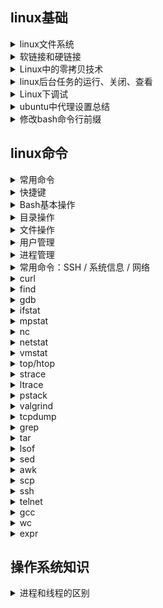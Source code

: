 ## linux基础

<details>
<summary>linux文件系统</summary>

# Linux文件系统详解

Linux的文件系统要从Ext2讲起

操作系统管理文件除了要管理文件内容外，还需要管理文件的属性，如文件的rwx权限和文件属性(拥有者、群组、时间等)。文件系统通常会将这两部分内容保存到不同的区块，权限与属性放到inode中，实际文件内容则放到data block区块中。另外，还有一个超级区块(superblock)会记录整个文件系统的整体信息，包括inode和block的总量、使用量、剩余量等

每个inode与block都有编号，这三者的意义简略说明如下：

- superblock：记录此filesystem的整体信息，包括inode/block的总量、使用量、剩余量，以及文件系统的格式与相关信息
- inode：记录文件的属性，一个文件占用一个inode，同时记录此文件的数据所在的block号码
- block：实际记录文件的内容，若文件太大时，会占用多个block

superblock


[linux文件系统详解](https://blog.csdn.net/yuexiaxiaoxi27172319/article/details/45241923)

[鸟哥linux私房菜-认识Linux文件系统](https://wizardforcel.gitbooks.io/vbird-linux-basic-4e/content/59.html)

</details>

<details>
<summary>软链接和硬链接</summary>

</details>

<details>
<summary>Linux中的零拷贝技术</summary>

</details>

<details>
<summary>linux后台任务的运行、关闭、查看</summary>

# linux的后台任务运行、关闭、查看

## 1. &

  加在命令后，使该命令后台执行，如：
  ```
  # 在后台每10s执行一次test.sh脚本
  watch -n 10 sh test.sh &  
  ```

## 2. nohup

  配合`&`达到后台运行的任务脱离终端的目的
  ```
  nohup watch -n 10 sh test.sh &  
  ```

## 3. ctrl+z

  将一个正在前台运行的命令放到后台，并且处于暂停状态

## 4. jobs

  查看在当前后台运行的任务
  `-l`选项可显示所有任务的PID

## 5. fg

  将后台运行的任务调到前台继续运行，通过`fg %jobnumber`可以将制定任务调出

## 6. bg

  将一个在后台暂停的任务，变成在后台继续运行，如果后台有多个任务暂停，可以使用`bg %jobnumber`将指定任务继续

## 7. kill

  杀死后台任务，有两种方式：
  - 通过`jobs -l`查看后台任务的PID，然后执行`kill pid`
  - 通过`jobs`查看后台任务job号，然后执行`kill %jobnumber`

</details>

<details>
<summary>Linux下调试</summary>

# Linux调试工具

[参考教程](https://blog.csdn.net/paladinzh/article/details/91354900)https://www.jianshu.com/p/55cf1fa7a467

## 输出log

最简单快捷的调试方式，可以快速定位bug，可以利用文本分析工具awk/sed/grep快速在大量日志中找到错误信息

## GDB

GDB调试查看[这篇文章](command/gdb.md)

## strace

strace是用来跟踪系统调用的工具。

它最简单的用途是跟踪一个程序整个生命周期里所有的系统调用，并把调用参数和返回值以文本的方式输出。

strace还可以跟踪发给进程的信号。支持attach正在运行的进程strace -p <pid>，当多线程环境下，需要跟踪某个线程的系统调用，可以先ps -efL | grep <process name>查找出该进程，然后调用starace -p <pid>进行分析

strace用法请看[这篇文章](command/strace.md)

## pstack
用来跟踪进程栈，比如我们发现一个服务一直处于work状态（如假死状态，好似死循环），使用这个命令就能轻松定位问题所在；可以在一段时间内，多执行几次pstack，若发现代码栈总是停在同一个位置，那个位置就需要重点关注，很可能就是出问题的地方

pstack用法请看[这篇文章](command/pstack.md)

## core dump文件
在进程收到某些信号而终止运行时，将此时进程地址空间的内容以及有关进程状态的其他信息写到core文件中，例如我们平时的非法访问内存产生segment fault错误，利用gdb可以查看到到底是哪里发生了异常。有时候可以人为的向进程发送信号kill -11 <pid>，查看此时系统运行的状态，例如多线程下程序突然停住了，此时就可能发生了死锁，可以人为的产生信号，再来分析core dump。

## valgrind
包含很多工具：

Memcheck。这是valgrind应用最广泛的工具，一个重量级的内存检查器，能够发现开发中绝大多数内存错误使用情况，比如：使用未初始化的内存，使用已经释放了的内存，内存访问越界等。这也是本文将重点介绍的部分。

Callgrind。它主要用来检查程序中函数调用过程中出现的问题。

Cachegrind。它主要用来检查程序中缓存使用出现的问题。

Helgrind。它主要用来检查多线程程序中出现的竞争问题。

Massif。它主要用来检查程序中堆栈使用中出现的问题。

Extension。可以利用core提供的功能，自己编写特定的内存调试工具。

默认使用的就是memcheck工具，在c++中指针的使用，一不留神就会产生异常，就可以利用memcheck进行检查。个人一般用--track-origins=yes来定位未初始化变量的位置。

valgrind用法请看[这篇文章](command/valgrind.md)

## tcpdump

抓包用的，在开发网络应用的时候很给力,结合awk/sed/grep可以快速查找网络数据包

tcpdump用法请看[这篇文章](command/tcpdump.md)

</details>

<details>
<summary>ubuntu中代理设置总结</summary>

# ubuntu中代理设置总结

## 1. 全局环境变量

```
$ sudo vi /etc/environment
```

加入：

```
http_proxy=http://myproxy.server.com:8080/
https_proxy=http://myproxy.server.com:8080/
ftp_proxy=http://myproxy.server.com:8080/
no_proxy="localhost,127.0.0.1,localaddress,.localdomain.com"
HTTP_PROXY=http://myproxy.server.com:8080/
HTTPS_PROXY=http://myproxy.server.com:8080/
FTP_PROXY=http://myproxy.server.com:8080/
NO_PROXY="localhost,127.0.0.1,localaddress,.localdomain.com"
```

## 2. gtk3 应用代理

```
gsettings set org.gnome.system.proxy mode 'manual'
gsettings set org.gnome.system.proxy.http host 'myproxy.server.com'
gsettings set org.gnome.system.proxy.http port 8080
```

## 3. apt-get 代理

```
$ sudo vi /etc/apt/apt.conf.d/95proxies
```

新增文件内容：
```
Acquire::http::proxy "http://myproxy.server.com:8080/";
Acquire::ftp::proxy "ftp://myproxy.server.com:8080/";
Acquire::https::proxy "https://myproxy.server.com:8080/";
```

## 4. git 代理

4.1 http 及 https
```
git config --global http.proxy http://myproxy.server.com:8080
git config --global https.proxy https://myproxy.server.com:8080
```

4.2 git://协议代理
```
$ sudo apt-get install socat
$ sudo vi /usr/bin/gitproxy
```

```
--------------------------
#!/bin/bash

PROXY=myproxy.server.com
PROXYPORT=8080
PROXYAUTH=username:password
exec socat STDIO PROXY:$PROXY:$1:$2,proxyport=$PROXYPORT,proxyauth=$PROXYAUTH
--------------------------
```
```
$ sudo chmod +x /usr/bin/gitproxy
$ git config --global core.gitproxy gitproxy
```

</details>

<details>
<summary>修改bash命令行前缀</summary>

# 修改bash命令行前缀

## 强制开始bash颜色

ubuntu 中 `~/.bashrc` 中一般都有 `force_color_prompt=yes` 选项，把注释去掉即可

## PS1中的关键字

| 关键字 | 说明 |
| --- | --- |
| `\H` | 完整的主机名称 |
| `\h` | 仅取主机的第一个名字,到“.”结束 |
| `\u` | 当前用户的用户名 |
| `\w` | 完整的工作目录名称。宿主目录(如/hom/peter)会以~代替   |
| `\W` | 利用basename取得工作目录名称，所以只会列出最后一个目录 |
| `\$` | 提示字符，如果是root时，提示符为:#,普通用户则为:$|
| `\#` | 显示命令的编号(如30,31...) |
| `\t` | 显示时间为24小时格式，如：HH:MM:SS |
| `\T` | 显示时间为12小时格式 |
| `\A` | 显示时间为24小时格式:  HH:MM |
| `\d` | 代表日期,格式为weekday month date, 例如："Tue May 26" |
| `\v` | bash的版本信息 |

## 自定义前缀

在`~/.bashrc`末尾添加如下内容：

```
export PS1='[\u@\h \W]\$'
```

或者修改预设PS1值

</details>

## linux命令

<details>
<summary>常用命令</summary>

| 命令 | 效果 |
| --- | --- |
| `ssh -D 7001 -fTNnC root@129.226.69.149` | sock5代理：本地端口7001的数据转发到远程服务器129.226.69.149转发出去 |
| `ssh -CqTnN -L 0.0.0.0:8443:192.168.1.2:443  user@192.168.1.3` | 正向代理：将本地主机的8443端口，通过192.168.1.3转发到192.168.1.2:443 |
| `ssh -CqTnN -R 0.0.0.0:8443:192.168.1.2:443  user@202.115.8.1` | 反向代理：将外网主机（202.115.8.1）端口（8443）转发到内网主机 192.168.1.2:443 |
| `python -m SimpleHTTPServer 8000` | 利用python启动一个简单的本地服务器,root为命令启动目录 |
| <code>history \| awk '{a[$2]++}END{for(i in a){print a[i] " " i}}' \| sort -rn \| head</code> | 列出最常使用的十个命令 |
| <code>netstat -n \| awk '/^tcp/ {++tt[$NF]} END {for (a in tt) print a, tt[a]}'</code> | 列出所有网络状态：ESTABLISHED/TIME_WAIT/FIN_WAIT1/FIN_WAIT2 |
| `sshfs name@server:/path/to/folder /path/to/mount/point` | 使用ssh挂载远程文件目录到本地 |
| <code>ps aux \| sort -nk +4 \| tail</code> | 显示前十个运行的进程并按内存使用量排序 |
| `while sleep 1;do tput sc;tput cup 0 $(($(tput cols)-29));date;tput rc;done&` | 终端右上角显示时钟 |
| <code>wget -qO - "http://www.tarball.com/tarball.gz" \| tar zxvf -</code> | 从网络上的压缩文件中解出一个文件夹，并避免保存中间文件 |
| `python -c "import test.pystone;print(test.pystone.pystones())"` | 性能测试：测量处理器性能 |
| `dd if=/dev/zero of=/dev/null bs=1M count=32768` | 性能测试：测试内存带宽 |
| `mount /path/to/file.iso /mnt/cdrom -oloop` | Linux下挂载一个iso文件 |
| `ssh -t hostA ssh hostB` | 通过主机A直接ssh到主机B |
| `wget -r -l1 --no-parent -nH -nd -P/tmp -A".gif,.jpg" http://example.com/images` | 下载一个网站的所有图片 |
| <code>lsof -P -i -n \| cut -f 1 -d " " \| uniq \| tail -n +2</code> | 显示当前正在使用网络的进程 |
| `:w !sudo tee > /dev/null %` | vim中保存一个没有权限的文件 |
| **grep** |  |
| `grep -i "the" demo_file` | 文件中查找字符串 |
| `grep -r "ramesh" *` | 在一个文件夹下递归查找包含字符串"ramesh"的文件 |
| `grep -A 3 -i "the" demo_file` | 输出成功匹配的行以及之后的三行 |
| **文件查找** |  |
| `find . -iname *.c` | 查找当前目录下以.c结尾的文件，忽略大小写 |
| `find . -type f -newermt "2010-01-01" ! -newermt "2010-06-01"` | 按照日期范围查找文件 |
| <code>find / -size +500M -print0 \| xargs -0 du -m \| sort -nr</code> | 查找500M以上的大文件，按文件大小排序输出 |
| `find -iname "MyProgram.c" -exec md5sum {} \` | 对找到的文件执行某个命令 |
| `find ~ -empty` | 查找家目录下的空文件 |
| **软件管理** |  |
| `apt install xxx` | 安装软件 |
| `apt update && apt upgrade` | 更新系统 |
| `apt remove xxx` | 卸载软件 |
| `dpkg -i xxx.deb` | 安装本地软件 |
| `dpkg --list` | 列出所安装的软件包 |
| `dpkg --status package_name` | 确定是否安装了一个软件包 |
| `apt-cache show package_name` | 显示所安装软件包的信息 |
| `dpkg --search file_name` | 查找安装了某个文件的软件包 |
| **解压缩打包** |  |
| `tar cvf archive_name.tar dirname/` | 创建一个新的tar文件 |
| `tar xvf archive_name.tar` | 解压tar文件 |
| `tar tvf archive_name.tar` | 查看tar文件 |
| `gzip test.txt` | 创建一个*.gz的压缩文件 |
| `gzip -d test.txt.gz` | 解压*.gz文件 |
| `gzip -l test.txt.gz` | 显示压缩比率 |
| `tar zxvf test.tar.gz -C dir/` | 解压*.tar.gz文件到指定文件夹 |
| `bzip2 test.txt` | 创建*.bz2压缩文件 |
| `bzip2 -d test.txt.gz` | 解压*.bz2文件 |
| <code>objdump -x xxx.so \| grep NEEDED</code> | linux查看依赖的库 |
| <code>objdump -x 可执行程序名 \| grep NEEDED</code> | 查看可执行程序依赖的库 |
| `ldd xxx.so` | 查看缺少的库 |

</details>

<details>
<summary>快捷键</summary>

| 快捷键 | 说明 |
| --- | --- |
| `CTRL+A` | 移动到行首，同 `<Home>` |
| `CTRL+B` | 向后移动，同 `<Left>` |
| `CTRL+C` | 结束当前命令 |
| `CTRL+D` | 删除光标前的字符，同 `<Delete>` ，或者没有内容时，退出会话 |
| `CTRL+E` | 移动到行末，同 `<End>` |
| `CTRL+F` | 向前移动，同 `<Right>` |
| `CTRL+G` | 退出当前编辑（比如正在 `CTRL+R` 搜索历史时） |
| `CTRL+H` | 删除光标左边的字符，同 `<Backspace>` |
| `CTRL+K` | 删除光标位置到行末的内容 |
| `CTRL+L` | 清屏并重新显示 |
| `CTRL+N` | 移动到命令历史的下一行，同 `<Down>` |
| `CTRL+O` | 类似回车，但是会显示下一行历史 |
| `CTRL+P` | 移动到命令历史的上一行，同 `<Up>` |
| `CTRL+R` | 历史命令反向搜索，使用 `CTRL+G` 退出搜索 |
| `CTRL+S` | 历史命令正向搜索，使用 `CTRL+G` 退出搜索 |
| `CTRL+T` | 交换前后两个字符 |
| `CTRL+U` | 删除字符到行首 |
| `CTRL+V` | 输入字符字面量，先按 `CTRL+V` 再按任意键 |
| `CTRL+W` | 删除光标左边的一个单词 |
| `CTRL+X` | 列出可能的补全 |
| `CTRL+Y` | 粘贴前面 `CTRL+u/k/w` 删除过的内容 |
| `CTRL+Z` | 暂停前台进程返回 bash，需要时可用 `fg` 将其切换回前台 |
| `CTRL+_` | 撤销（undo），有的终端将 `CTRL+_` 映射为 `CTRL+/` 或 `CTRL+7` |
| `ALT+b ` | 向后（左边）移动一个单词 |
| `ALT+d ` | 删除光标后（右边）一个单词 |
| `ALT+f ` | 向前（右边）移动一个单词 |
| `ALT+t ` | 交换字符 |
| `ALT+BACKSPACE` | 删除光标前面一个单词，类似 `CTRL+W`，但不影响剪贴板 |
| `CTRL+X CTRL+X` | 连续按两次 `CTRL+X`，光标在当前位置和行首来回跳转 |
| `CTRL+X CTRL+E` | 用你指定的编辑器，编辑当前命令 |

</details>

<details>
<summary>Bash基本操作</summary>

| 命令 | 说明 |
| --- | --- |
| exit                | 退出当前登陆 |
| env                 | 显示环境变量 |
| echo $SHELL         | 显示你在使用什么 SHELL |
| bash                | 使用 bash，用 exit 返回 |
| which bash          | 搜索 $PATH，查找哪个程序对应命令 bash |
| whereis bash        | 搜索可执行，头文件和帮助信息的位置，使用系统内建数据库 |
| whatis bash         | 查看某个命令的解释，一句话告诉你这是干什么的 |
| clear               | 清初屏幕内容 |
| reset               | 重置终端（当你不小心 cat 了一个二进制，终端状态乱掉时使用） |

</details>


<details>
<summary>目录操作</summary>

| 命令 | 说明 |
| --- | --- |
| cd                  | 返回自己 $HOME 目录 |
| cd {dirname}        | 进入目录 |
| pwd                 | 显示当前所在目录 |
| mkdir {dirname}     | 创建目录 |
| mkdir -p {dirname}  | 递归创建目录 |
| pushd {dirname}     | 目录压栈并进入新目录 |
| popd                | 弹出并进入栈顶的目录 |
| dirs -v             | 列出当前目录栈 |
| cd -                | 回到之前的目录 |
| cd -{N}             | 切换到目录栈中的第 N个目录，比如 cd -2 将切换到第二个 |

</details>

<details>
<summary>文件操作</summary>

| 命令 | 说明 |
| --- | --- |
| ls                  | 显示当前目录内容，后面可接目录名：ls {dir} 显示指定目录 |
| ls -l               | 列表方式显示目录内容，包括文件日期，大小，权限等信息 |
| ls -1               | 列表方式显示目录内容，只显示文件名称，减号后面是数字 1 |
| ls -a               | 显示所有文件和目录，包括隐藏文件（.开头的文件/目录名） |
| ln -s {fn} {link}   | 给指定文件创建一个软链接 |
| cp {src} {dest}     | 拷贝文件，cp -r dir1 dir2 可以递归拷贝（目录） |
| rm {fn}             | 删除文件，rm -r 递归删除目录，rm -f 强制删除 |
| mv {src} {dest}     | 移动文件，如果 dest 是目录，则移动，是文件名则覆盖 |
| touch {fn}          | 创建或者更新一下制定文件 |
| cat {fn}            | 输出文件原始内容 |
| any_cmd > {fn}      | 执行任意命令并将标准输出重定向到指定文件 |
| more {fn}           | 逐屏显示某文件内容，空格翻页，q 退出 |
| less {fn}           | 更高级点的 more，更多操作，q 退出 |
| head {fn}           | 显示文件头部数行，可用 head -3 abc.txt 显示头三行 |
| tail {fn}           | 显示文件尾部数行，可用 tail -3 abc.txt 显示尾部三行 |
| tail -f {fn}        | 持续显示文件尾部数据，可用于监控日志 |
| nano {fn}           | 使用 nano 编辑器编辑文件 |
| vim {fn}            | 使用 vim 编辑文件 |
| diff {f1} {f2}      | 比较两个文件的内容 |
| wc {fn}             | 统计文件有多少行，多少个单词 |
| chmod 644 {fn}      | 修改文件权限为 644，可以接 -R 对目录循环改权限 |
| chgrp group {fn}    | 修改文件所属的用户组 |
| chown user1 {fn}    | 修改文件所有人为 user1, chown user1:group1 fn 可以修改组 |
| file {fn}           | 检测文件的类型和编码 |
| basename {fn}       | 查看文件的名字（不包括路径） |
| dirname {fn}        | 查看文件的路径（不包括名字） |
| grep {pat} {fn}     | 在文件中查找出现过 pat 的内容 |
| grep -r {pat} .     | 在当前目录下递归查找所有出现过 pat 的文件内容 |
| stat {fn}           | 显示文件的详细信息 |

</details>


<details>
<summary>用户管理</summary>

| 命令 | 说明 |
| --- | --- |
| whoami              | 显示我的用户名 |
| who                 | 显示已登陆用户信息，w / who / users 内容略有不同 |
| w                   | 显示已登陆用户信息，w / who / users 内容略有不同 |
| users               | 显示已登陆用户信息，w / who / users 内容略有不同 |
| passwd              | 修改密码，passwd {user} 可以用于 root 修改别人密码 |
| finger {user}       | 显示某用户信息，包括 id, 名字, 登陆状态等 |
| adduser {user}      | 添加用户 |
| deluser {user}      | 删除用户 |
| w                   | 查看谁在线 |
| su                  | 切换到 root 用户 |
| su -                | 切换到 root 用户并登陆（执行登陆脚本） |
| su {user}           | 切换到某用户 |
| su -{user}          | 切换到某用户并登陆（执行登陆脚本） |
| id {user}           | 查看用户的 uid，gid 以及所属其他用户组 |
| id -u {user}        | 打印用户 uid |
| id -g {user}        | 打印用户 gid |
| write {user}        | 向某用户发送一句消息 |
| last                | 显示最近用户登陆列表 |
| last {user}         | 显示登陆记录 |
| lastb               | 显示失败登陆记录 |
| lastlog             | 显示所有用户的最近登陆记录 |
| sudo {command}      | 以 root 权限执行某命令 |

</details>

<details>
<summary>进程管理</summary>

| 命令 | 说明 |
| --- | --- |
| ps                        | 查看当前会话进程 |
| ps ax                     | 查看所有进程，类似 ps -e |
| ps aux                    | 查看所有进程详细信息，类似 ps -ef |
| ps auxww                  | 查看所有进程，并且显示进程的完整启动命令 |
| ps -u {user}              | 查看某用户进程 |
| ps axjf                   | 列出进程树 |
| ps xjf -u {user}          | 列出某用户的进程树 |
| ps -eo pid,user,command   | 按用户指定的格式查看进程 |
| ps aux | grep httpd       | 查看名为 httpd 的所有进程 |
| ps --ppid {pid}           | 查看父进程为 pid 的所有进程 |
| pstree                    | 树形列出所有进程，pstree 默认一般不带，需安装 |
| pstree {user}             | 进程树列出某用户的进程 |
| pstree -u                 | 树形列出所有进程以及所属用户 |
| pgrep {procname}          | 搜索名字匹配的进程的 pid，比如 pgrep apache2 |
| kill {pid}                | 结束进程 |
| kill -9 {pid}             | 强制结束进程，9/SIGKILL 是强制不可捕获结束信号 |
| kill -KILL {pid}          | 强制执行进程，kill -9 的另外一种写法 |
| kill -l                   | 查看所有信号 |
| kill -l TERM              | 查看 TERM 信号的编号 |
| killall {procname}        | 按名称结束所有进程 |
| pkill {procname}          | 按名称结束进程，除名称外还可以有其他参数 |
| top                       | 查看最活跃的进程 |
| top -u {user}             | 查看某用户最活跃的进程 |
| any_command &             | 在后台运行某命令，也可用 CTRL+Z 将当前进程挂到后台 |
| jobs                      | 查看所有后台进程（jobs） |
| bg                        | 查看后台进程，并切换过去 |
| fg                        | 切换后台进程到前台 |
| fg {job}                  | 切换特定后台进程到前台 |
| trap cmd sig1 sig2        | 在脚本中设置信号处理命令 |
| trap "" sig1 sig2         | 在脚本中屏蔽某信号 |
| trap - sig1 sig2          | 恢复默认信号处理行为 |
| nohup {command}           | 长期运行某程序，在你退出登陆都保持它运行 |
| nohup {command} &         | 在后台长期运行某程序 |
| disown {PID|JID}          | 将进程从后台任务列表（jobs）移除 |
| wait                      | 等待所有后台进程任务结束 |

</details>

<details>
<summary>常用命令：SSH / 系统信息 / 网络</summary>

| 命令 | 说明 |
| --- | --- |
| ssh user@host             | 以用户 user 登陆到远程主机 host |
| ssh -p {port} user@host   | 指定端口登陆主机 |
| ssh-copy-id user@host     | 拷贝你的 ssh key 到远程主机，避免重复输入密码 |
| scp {fn} user@host:path   | 拷贝文件到远程主机 |
| scp user@host:path dest   | 从远程主机拷贝文件回来 |
| scp -P {port} ...         | 指定端口远程拷贝文件 |
| uname -a                  | 查看内核版本等信息 |
| man {help}                | 查看帮助 |
| man -k {keyword}          | 查看哪些帮助文档里包含了该关键字 |
| info {help}               | 查看 info pages，比 man 更强的帮助系统 |
| uptime                    | 查看系统启动时间 |
| date                      | 显示日期 |
| cal                       | 显示日历 |
| vmstat                    | 显示内存和 CPU 使用情况 |
| vmstat 10                 | 每 10 秒打印一行内存和 CPU情况，CTRL+C 退出 |
| free                      | 显示内存和交换区使用情况 |
| df                        | 显示磁盘使用情况 |
| du                        | 显示当前目录占用，du . --max-depth=2 可以指定深度 |
| uname                     | 显示系统版本号 |
| hostname                  | 显示主机名称 |
| showkey -a                | 查看终端发送的按键编码 |
| ping {host}               | ping 远程主机并显示结果，CTRL+C 退出 |
| ping -c N {host}          | ping 远程主机 N 次 |
| traceroute {host}         | 侦测路由连通情况 |
| mtr {host}                | 高级版本 traceroute |
| host {domain}             | DNS 查询，{domain} 前面可加 -a 查看详细信息 |
| whois {domain}            | 取得域名 whois 信息 |
| dig {domain}              | 取得域名 dns 信息 |
| route -n                  | 查看路由表 |
| netstat -a                | 列出所有端口 |
| netstat -an               | 查看所有连接信息，不解析域名 |
| netstat -anp              | 查看所有连接信息，包含进程信息（需要 sudo） |
| netstat -l                | 查看所有监听的端口 |
| netstat -t                | 查看所有 TCP 链接 |
| netstat -lntu             | 显示所有正在监听的 TCP 和 UDP 信息 |
| netstat -lntup            | 显示所有正在监听的 socket 及进程信息 |
| netstat -i                | 显示网卡信息 |
| netstat -rn               | 显示当前系统路由表，同 route -n |
| ss -an                    | 比 netstat -an 更快速更详细 |
| ss -s                     | 统计 TCP 的 established, wait 等 |
| wget {url}                | 下载文件，可加 --no-check-certificate 忽略 ssl 验证 |
| wget -qO- {url}           | 下载文件并输出到标准输出（不保存） |
| curl -sL {url}            | 同 wget -qO- {url} 没有 wget 的时候使用 |
| sz {file}                 | 发送文件到终端，zmodem 协议 |
| rz                        | 接收终端发送过来的文件 |

</details>

<details>
<summary>curl</summary>

# curl

## 设置代理

`curl -v`可以确定代理是否设置成功

- 1. 传参代理

每次访问都需要写代理参数：

```
curl -x socks5://127.0.0.1:7001 http://www.google.com
```

- 2. 设置配置文件

每次下载都会自动使用代理：

```
vim ~/.curlrc

socks5 = "127.0.0.1:7001"
```

如果临时不需要代理使用以下参数：

```
curl --noproxy "*" http://www.google.com
```

</details>

<details>
<summary>find</summary>

# find、locate、whereis、which、grep等查找命令

## find

find命令用来在指定目录下查找文件。任何位于参数之前的字符串都将被视为欲查找的目录名。
如果使用该命令时，不设置任何参数，则find命令将在当前目录下查找子目录与文件。并且将查找到的子目录和文件全部进行显示。

https://blog.csdn.net/wzzfeitian/article/details/40985549
https://www.runoob.com/linux/linux-comm-find.html
https://man.linuxde.net/find

## locate

## whereis

## which

## grep

https://www.runoob.com/linux/linux-comm-grep.html
https://man.linuxde.net/grep

</details>

<details>
<summary>gdb</summary>

# GDB调试工具

## 1. 命令行GDB调试

使用gdb调试，编译时要用-g选项，并使用-O级优化

### 1.1 常用命令

| 命令 | 简写 | 命令说明 |
| :--- | :--- | :------- |
| list | l | 显示多行源代码 |
| break n | b n | 在第n行设置断点 |
| break if | b if | 当满足某个条件时停止 |
| delete n | d n | 删除断点 |
| disable |  | 禁用断点 |
| enable |  | 启用断点 |
| info | i | 描述程序状态，比如：i break显示有哪些断点 |
| run | r | 开始运行程序 |
| display | disp | 跟踪查看某个变量，每次停下来都显示其值 |
| print | p | 打印内部变量值 |
| watch |  | 监视变量新旧值变化 |
| step | s | 下一步 |
| next | n | 下一条语句 |
| continue | c | 继续运行程序，直到遇到下一个断点 |
| finish |  | 跳出当前函数 |
| set var name = v |  | 设置变量的值 |
| backtrace | bt | 查看堆栈 |
| start |  | 开始执行程序，在main函数的第一条语句前停下 |
| frame | f | 查看栈帧 |
| quit | q | 离开gdb |
| edit |  | 在gdb中进行编辑 |
| whatis |  | 查看变量的类型 |
| search |  | 搜索源文件中的文本 |
| file |  | 装入需要调试的程序 |
| kill |  | 终止正在调试的程序 |


### 1.2 gdb调试多进程

1. 先运行服务器，然后找到目标子进程的PID，再将其附加(attach)到gdb调试器
  ```
  attach <pid>
  ```

2. 调试器选项`follow-work-mode`
  `follow-fork-mode`选项允许我们选择程序在执行fork系统调用之后是继续调试父进程还是调试子进程，在启动gdb之后通过下面的命令设置：
  ```
  set follow-fork-mode child  //调试子进程
  set follow-fork-mode parent //调试父进程
  ```
3. 调试器选项`detach-on-fork`
  `detach-on-fork`选项指示gdb在fork后调试某个进程时，是断开(detach)另一个进程的调试还是交给gdb控制
  ```
  set detach-on-fork [on|off]
  ```
  - on：表示断开另一个进程
  - off：gdb将控制父进程和子进程。当follow-frok-mode指定的进程被调试时，另一个进程处于暂停(suspended)状态

### 1.3. gdb调试多线程

gdb有一组命令可辅助多线程程序的调试：

- info threads：显式当前可调试的所有线程。gdb会为每个线程分配一个ID，我们可以使用这个ID来操作对应的线程，ID前有*号的线程是当前被调试的线程

- thread ID：调试目标ID指定的线程

- set scheduler-locking [off|on|step]：调试多线程程序时，默认除了被调试的线程在执行外，其他线程也在继续执行。通过这个命令可以只让被调试的线程运行：

  该命令设置scheduler-locking的值：
  - off代表不锁定任何线程，即所有线程都可以继续执行
  - on表示只有当前调试线程会继续执行
  - step表示在单步执行时，除了next过一个函数的情况(这其实是一个设置断点然后continue的行为)以外，只有当前线程执行

调试进程池和线程池程序时：可以先将池中的进程个数或线程个数减少至1，以观察程序逻辑是否正确，然后逐步增加进程和线程的数量，以调试进程或线程的同步是否正确

### 1.4. 调试core dump

core dump又叫核心转储, 当程序运行过程中发生异常, 程序异常退出时, 由操作系统把程序当前的内存状况存储在一个core文件中, 叫core dump. (linux中如果内存越界会收到SIGSEGV信号，然后就会core dump)

#### 1.4.1 造成segment fault，产生core dump的可能原因

- 内存访问越界

  - 由于使用错误的下标，导致数组访问越界

  - 搜索字符串时，依靠字符串结束符来判断字符串是否结束，但是字符串没有正常的使用结束符

  - 使用strcpy, strcat, sprintf, strcmp, strcasecmp等字符串操作函数，将目标字符串读/写爆。应该使用strncpy, strlcpy, strncat, strlcat, snprintf, strncmp, strncasecmp等函数防止读写越界。

- 多线程程序使用了线程不安全的函数

- 多线程读写的数据未加锁保护。对于会被多个线程同时访问的全局数据，应该注意加锁保护，否则很容易造成core dump

- 非法指针

  - 使用空指针

  - 随意使用指针转换。一个指向一段内存的指针，除非确定这段内存原先就分配为某种结构或类型，或者这种结构或类型的数组，否则不要将它转换为这种结构或类型的指针，而应该将这段内存拷贝到一个这种结构或类型中，再访问这个结构或类型。这是因为如果这段内存的开始地址不是按照这种结构或类型对齐的，那么访问它时就很容易因为bus error而core dump.

- 堆栈溢出.不要使用大的局部变量（因为局部变量都分配在栈上），这样容易造成堆栈溢出，破坏系统的栈和堆结构，导致出现莫名其妙的错误。

#### 1.4.2 配置操作系统使其产生core文件

首先通过ulimit命令查看一下系统是否配置支持了dump core的功能。通过ulimit -c或ulimit -a，可以查看core file大小的配置情况，如果为0，则表示系统关闭了dump core。可以通过ulimit -c unlimited来打开。 **若发生了段错误，但没有core dump，可能是由于系统禁止core文件的生成。**

解决方法:
```
$ulimit -c unlimited　　（只对当前shell进程有效）
```
或在~/.bashr*　的最后加入： ulimit -c unlimited （一劳永逸）

查看系统是否禁止core文件生成：

```
\# ulimit -c

0

$ ulimit -a

core file size          (blocks, -c) 0

data seg size           (kbytes, -d) unlimited

file size               (blocks, -f) unlimited
```

#### 1.4.3 用gdb查看core文件

发生core dump之后, 用gdb进行查看core文件的内容, 以定位文件中引发core dump的行.

```
gdb [exec file]  \[ core file]
```

如: 

```
gdb ./test test.core
```

#### 1.4.4 使用core文件定位core dump位置

先使用命令 gdb [exec file]  \[ core file]查看core文件，然后输入where命令，gdb就会输出coredump的位置。


### 1.5. 调试宏

调试宏需要gcc在编译时加上`-ggdb3`参数，然后可以使用下面的gdb宏调试命令来查看宏：

- info macro：查看这个宏在哪些文件被引用，以及宏定义是什么样的
- macro：查看宏展开的样子

### 1.6. 源文件

有时候使用gdb调试提示找不到源文件，这时候需要注意两点：

- 编译时是否加-g参数以及保护debug信息
- 源码路径是否设置正确，可以使用gdb的`directory`命令来设置源文件的目录

### 1.7. 条件断点

```
break [where] if [condition]
```

### 1.8. 命令行参数

如果调试的程序运行时需要命令行参数，有两种方法设置：

- gdb命令行的`-args`参数
- gdb环境中`set args`命令

### 1.9. x命令

无需变量名查看内存

### 1.10. command命令

command命令可以将一组gdb命令打包，当断点到达时，自动执行command打包的gdb命令

### 1.11. 调试脚本

优点：

- 自己定义一些方便的命令，比如打印STL容器中的内容
- 不用每次打开gdb都要重新打一次断点

使用方法：

一般有三种方法：https://blog.csdn.net/cnsword/article/details/16337031

好用的调试脚本推荐：

- 查看STL容器：http://www.yolinux.com/TUTORIALS/src/dbinit_stl_views-1.03.txt
- gdb init：https://github.com/gdbinit/Gdbinit/blob/master/gdbinit

参考：

[gdb中应该知道的几个调试方法](https://coolshell.cn/articles/3643.html)

[使用gdb调试多进程程序](https://www.ibm.com/developerworks/cn/linux/l-cn-gdbmp/index.html)

## 2. 图像界面调试

### 2.1 gdb自带的tui

```
gdb --tui a.out
```

更具体的使用方法参考[该博客](https://blog.csdn.net/xu415/article/details/19021759)

### 2.2 在浏览器显示调试界面---gdbgui

[Github项目地址](https://github.com/cs01/gdbgui)

#### 2.2.1 安装：

```
curl https://raw.githubusercontent.com/cs01/pipx/master/get-pipx.py | python3

pipx install gdbgui
```

#### 2.2.2 使用：

```
gdbgui -p 10001 -r "a.out"
```
-p 制定端口号 -r 表示远程remote调试

运行之后就可以在本地浏览器调试服务器程序

[参考教程](https://blog.csdn.net/songchuwang1868/article/details/86132281)
</details>

<details>
<summary>ifstat</summary>

# ifstat

ifstat(interface statistics)：简单的网络流量监测工具
常用选项如下：
-a 监测系统上的所有网卡接口
-i 指定要监测的网卡接口
-t 在每行输出信息前加上时间戳
-b 以Kbit/s为单位显示数据，而不是默认的KB/s
delay 采样间隔(单位为s)，即每隔delay的时间输出一次统计信息
count 采样次数，即共输出count次统计信息

</details>

<details>
<summary>mpstat</summary>

# mpstat

mpstat(multi-processor statistics)：实时监测多个处理器系统上每个CPU的使用情况
mpstat的典型用法是：
mpstat [-P {|ALL}] [interval [count]]
P 指定要监控的CPU号(0~CPU个数-1)，ALL表示监听所有CPU
interval：采样间隔(单位是s)，即每隔interval的时间输出一次统计情况
count：采样次数，即共输出count次统计信息

</details>

<details>
<summary>nc</summary>

# nc

nc(netcat)用来快速构建网络连接：
* 可以让它以服务器方式运行，监听某个端口并接收客户连接，因此它可以用来调试客户端程序
* 也可以使之以客户端方式运行，向服务器发起连接并收发数据，因此它可以用来调试服务器程序，此时的行为类似于telnet

nc命令常用选项：
-i 设置数据包传送的时间间隔
-l 以服务器方式运行，监听指定端口 nc命令默认以客户端方式运行
-k 重复接受并处理某个端口上的所有连接，必须与-l选项一起使用
-n 使用IP地址表示主机，而不是主机名；使用数字表示端口号，而不是服务名称
-p 当nc命令以客户端方式运行时，强制其使用指定的端口号
-s 设置本地主机发送出的数据包的IP地址
-C 将CR和LF两个字符作为行结束符
-u 使用UDP协议，nc命令默认使用的传输层协议是TCP协议
-w 如果nc客户端在指定时间内没有检测到任何输入，则退出
-X 当nc客户端和代理服务器通信时，该选项指定它们之间使用的通信协议。目前nc支持的代理协议包括4:(socks4) 5:(socks5) connect(HTTPS proxy)，nc默认使用socks5
-x 指定目标代理服务器的IP地址和端口号
   例如：从Kongming20连接到ernest-laptop上的squid代理服务器，并通过它访问www.baidu.com的Web服务：
   $ nc -x ernest-laptop:1080 -X connect www.baidu.com 80
-z 扫描目标机器上的某个或某些服务是否开启(端口扫描)
   例如：扫描机器ernest-laptop上端口号20~50之间的服务：
   $ nc -z ernest-laptop 20-50

</details>

<details>
<summary>netstat</summary>

# netstat

netstat是一个功能很强大的网络信息统计工具，它可以打印本地网卡接口上的全部连接、路由表信息、网卡接口信息等。
netstat主要使用它来显示TCP连接及状态信息，要获得路由表信息和网卡接口信息，可以使用输出内容更丰富的route和ifconfig命令
netstat命令常用的选项：
-n 使用IP地址表示主机，而不是主机名；使用数字表示端口号，而不是服务名称
-a 显示结果中也包含监听socket
-t 仅显示TCP连接
-r 显示路由信息
-i 显示网卡接口的数据流量
-c 每隔1s输出一次
-o 显示socket定时器(比如保活定时器)的信息
-p 显示socket所属的进程的PID和名字

</details>

<details>
<summary>vmstat</summary>

# vmstat

vmstat(virtual memory statistics)：实时输出系统的各种资源的使用情况，比如进程信息、内存使用、CPU使用率以及IO使用情况
vmstat选项和参数：
-f 显示系统自启动以来执行的fork次数
-s 显示内存相关的统级信息以及多种系统活动的数量(CPU上下文切换次数)
-d 显示磁盘相关的统计信息
-p 显示指定磁盘分区的统计信息
-S 使用指定单位显示 参数k、K、m、M分别代表1000、1024、1000000和1048576字节
delay 采样间隔(单位为s)，即每隔delay的时间输出以此统计信息
count 采样次数，即共输出count统计信息

</details>

<details>
<summary>top/htop</summary>

</details>

<details>
<summary>strace</summary>

# strace

strace只能统计发生的内核态的程序异常，如果故障发生在用户态，则要使用[ltrace](command/ltrace.md)

## strace是什么？

strace是一个可用于诊断、调试的Linux用户空间跟踪器，可以用它来监控用户空间进程和内核的交互，比如系统调用、信号传递、进程状态变更等

> strace的底层使用内核的ptrace特性来实现其功能

我们都知道，在Linux中，进程并不能直接访问硬件设备，所以进程在读取磁盘文件、接收网络数据等操作时，需要将用户态模式切换到内核态，然后调用系统调用来进行这行操作。而strace则可以通过监控一个进程产生的系统调用，包括其参数，返回值，执行消耗的时间、调用次数、成功和失败的次数等来了解一个进程

**一个简单的例子来说明：**

假如有个叫some_serve的软件包，启动时报错，查看日志和输出时只能看出来似乎是初始化日志失败，但具体什么原因导致的呢？

启动命令：

```
./some_server ./conf/some_server.conf
```

输出：

```
FATAL: InitLogFile failed
```

这时候我们可以使用strace看看：
```
strace -tt -f ./some_server ./conf/some_server.conf
```
查看输出的时候，我们可以看到在输出错误前有个open系统调用调用失败:

```
open("/usr/local/apps/some_server/log//server_agent.log", O_RDWR|O_CREAT|O_APPEND|O_LARGEFILE, 0666) = -1 ENOENT (No such file or directory)
```
open返回错误码-1，系统错误号为ENOENT，我们通过查看open系统调用的man手册，找到ENOENT对应的错误发生原因即可解决该问题


## strace怎么用？

### strace两种运行模式

- 一种是通过它启动要跟踪的进程，这时在原本的命令前加上strace即可。比如我们要跟踪 "ls -lh /var/log/messages" 这个命令的执行，可以这样：

  ```
  strace ls -lh /var/log/messages
  ```

- 另外一种是跟踪已经在运行的进程，在不中断进程执行的情况下，理解它在干嘛。 这时给strace传递个-p pid 选项即可。

  ```
  //先得到程序的进程id
  pidof some_server
  //然后跟踪该进程
  strace -p <pid>
  ```
### strace常用选项

- -tt 每行输出前，显示毫秒级别的时间
- -T 显示每次系统调用花费的时间
- -v 对某些系统调用，打印完整的环境变量、文件stat结构
- -f 追踪目标进程及其所有子进程
- -e 控制要跟踪的事件和跟踪行为，比如指定要跟踪的系统调用名称
- -o 把strace的输出单独写到指定文件
- -s 当系统调用的某个参数是字符串时，最多输出指定长度的内容，默认32字节
- -p 指定要跟踪的进程pid，要跟踪多个pid，重复多次-p选项即可

例如：跟踪nginx，看启动时都访问了哪些文件：
```
strace -tt -T -f -e trace=file -o /data/log/strace.log -s 1024 ./nginx
```
其中`-e trace=file`指定只显示和文件访问相关的系统调用，像这样可用的选项都有：

- -e trace=file 跟踪和文件访问相关的调用(参数中有文件名)
- -e trace=process 和进程管理相关的调用，如fork/exec/exit_group
- -e trace=network 和网络通信相关的调用，如socket/sendto/connect
- -e trace=signal 信号发送和处理相关调用，如kill/sigaction
- -e trace=desc 和文件描述符相关调用，如write/read/select/epoll
- -e trace=ipc 和进程间通信相关调用，如shmget

绝大多数情况下，我们使用上面的组合名字就够了，如果实在需要跟踪具体的系统调用时，要注意c库和底层系统调用的区别：

> 比如，我们知道创建进程使用的fork函数，但在glibc中，fork调用实际上映射到了更底层的clone系统调用。所以使用strace时，得指定-e trace=clone，而不是-e trace=fork

## strace问题定位案例

### 定位进程异常退出

问题：

> 机器上有个叫做run.sh的常驻脚本，运行一分钟后会死掉，需要查出死因

定位：

进程还在运行时，通过ps命令获取其pid，假设得到其pid为24298
```
strace -o strace.log -tt -p 24298
```
查看strace.log，我们在最后2行看到如下内容：
```
22:47:42.803937 wait4(-1,  <unfinished ...>
22:47:43.228422 +++ killed by SIGKILL +++
```
可以看到，进程是被其他进程用KILL信号杀死的。通过分析发现，是机器上的一个监控脚本在监控一个叫做run.sh的进程，当发现run.sh的进程数大于2时，就会把它杀死重启，结果导致该run.sh脚本被误杀

进程被杀退出时，strace会输出kill by SIGX(SIGX表示发送给进程的信号)，那么，进程自己退出时会输出什么呢？

以下面的程序test_exit为例，使用strace分析其退出时的情况：
```
#include <stdio.h>
#include <stdlib.h>

int main(int argc, char **argv) {
       exit(1);
}
```

使用strace跟踪该程序：
```
strace -tt -e trace=process -f ./test_exit
```

输出：
```
23:07:24.672849 execve("./test_exit", ["./test_exit"], [/* 35 vars */]) = 0
23:07:24.674665 arch_prctl(ARCH_SET_FS, 0x7f1c0eca7740) = 0
23:07:24.675108 exit_group(1)           = ?
23:07:24.675259 +++ exited with 1 +++
```

可以看出，进程自己退出时(调用exit函数，或从main函数返回)，最终调用的exit_group系统调用，并且strace会输出exited with x(x为退出码)

> exit_group是exit函数底层真正调用的系统调用

### 定位共享内存异常

有个服务启动报错：
```
shmget 267264 30097568: Invalid argument
Can not get shm...exit!
```

错误日志大概告诉我们获取共享内存时出错，通过strace查看：
```
strace -tt -f -e trace=ipc ./a_mon_svr ../conf/a_mon_svr.conf
```

输出：
```
22:46:36.351798 shmget(0x5feb, 12000, 0666) = 0
22:46:36.351939 shmat(0, 0, 0)          = ?
Process 21406 attached
22:46:36.355439 shmget(0x41400, 30097568, 0666) = -1 EINVAL (Invalid argument)
shmget 267264 30097568: Invalid argument
Can not get shm...exit!
```

通过strace的输出，我们知道是shmget系统调用出错了，errno是EINVAL，然后我们就可以通过查看shmget的man手册去查询错误原因了

### 性能分析

加入有两个shell脚本完成同样的功能，我们需要对比两个脚本的系统调用情况和所花的时间情况

可以使用strace的`-c`和`-f`选项分别统计时间和同时统计每个进程的子进程情况

[参考文章](https://www.linuxidc.com/Linux/2018-01/150654.htm)

</details>

<details>
<summary>ltrace</summary>

</details>

<details>
<summary>pstack</summary>

# pstack

pstack是一个shell脚本，用于打印正在运行的进程的栈跟踪信息，pstack命令必须由相应进程的属主或root进行，可以使用pstack来确定进程挂起的位置。此命令允许使用的唯一选项是要检查的进程的PID

如果我们发现一个服务一直处于work状态(如假死状态，就像死循环)，使用这个命令就能轻松定位问题所在。可以在一段时间内，多执行几次pstack，若发现代码栈总是停在同一个位置，那个位置就需要重点关注，很可能就是出问题的地方

## 示例：查看bash程序进程栈

```
# 查看bash进程的pid
ps -fe | grep bash

# 假设pid为7013
pstack 7013
```

</details>

<details>
<summary>valgrind</summary>

</details>

<details>
<summary>tcpdump</summary>

# tcpdump

tcpdump是一款经典的网络抓包工具，它的常见选项如下：
-n 使用IP地址表示主机，而不是主机名；使用数字表示端口号，而不是服务名称
-i 指定要监听的网卡接口。"-i any"表示抓取所有网卡接口上的数据包
-v 输出比较详细的信息，比如，显示IP数据包中的TTL和TOS信息
-t 不打印时间戳
-e 显示以太网帧头部信息
-c 仅抓取指定数量的数据包
-x 以十六进制数显示数据包的内容，但不显示包中以太网帧的头部信息
-X 与-x选项类似，不过还打印每个十六进制字节对应的ASCII字符
-XX 与-X相同，不过还打印以太网帧的头部信息
-s 设置抓包时的抓取长度。当数据包的长度超过抓取长度时，tcpdump抓取到的将是被截断的数据包。在4.0以及以前的版本中，默认的抓包长度是68字节。这对于IP、TCP和UDP等协议已经足够了，但对于像DNS、NFS这样的协议，68字节通常不能通纳一个完整的数据包。不过4.0之后的版本，默认的抓包长度被修改为65535字节，因此基本不用担心抓包长度的问题
-S 以绝对值显示TCP报文段的序号，而不是相对值
-w 将tcpdump的输出以特殊的格式定向到某个文件
-r 从文件读取数据包信息并显示之

tcpdump还支持用表达式进一步过滤数据包。tcpdump表达式的操作数分为3种：类型(type)、方向(dir)和协议(proto)，下面依次介绍：
* 类型，解释其后面紧跟着的参数的含义。tcpdump支持的类型包括host、net、port和portrange。它们分别指定主机名(或IP地址)，用CIDR方法表示的网络地址，端口号以及端口范围
  例如：要抓取1.2.3.0/255.255.255.0网络上的数据包，可以使用如下命令：
  $ tcpdump net 1.2.3.0/24
* 方向，src指定数据包的发送端，dst指定数据包的目的端
  比如：要抓取进入端口13579的数据包：
  $ tcpdump dst port 13579
* 协议，指定目标协议
  比如：要抓取所有ICMP数据包：
  $ tcpdump icmp
  
还可以使用逻辑操作符来组织上述操作数以创建更复杂的表达式。
tcpdump支持的逻辑操作符包括and(或&&)、or(或||)、not(或!)
例如：抓取主机ernest-laptop和所有非Kongming20的主机之间交换的IP数据包：
  $ tcpdump ip host ernest-laptop and not Kongming20

如果表达式比较复杂，可以使用括号将他们分组，不过在使用括号时，要么使用反斜杠"\"对它转义，要么用单引号"'"，以避免它被shell所解释
例如：要抓取来自主机10.0.2.4，目标端口是3389或22的数据包：
  $ tcpdump 'src 10.0.2.4 and (dst port 3389 or 22)'

tcpdump还允许直接使用数据包中的部分协议字段的内容来过滤数据包
例如：仅抓取TCP同步报文段：
  $ tcpdump 'tcp[13] & 2 != 0'
  这是因为TCP头部的第14个字节的第2个位正是同步标志，该命令还可以表示为：
  $ tcpdump 'tcp[tcpflags] & tcp-syn != 0'

更多用法参考tcpdump的man手册

</details>

<details>
<summary>grep</summary>

</details>

<details>
<summary>tar</summary>

</details>

<details>
<summary>lsof</summary>

# lsof

lsof(list open file)：列出当前系统打开的文件描述符，通过这个命令我们可以了解某个进程打开了哪些文件描述符，或者我们感兴趣的文件描述符被哪些进程打开了

lsof常用选项：
-i 显示socket文件描述符。使用方法如下：
   $ lsof -i [46] [protocol][@hostname|ipaddr][:service|port]
     4表示IPv4协议，6表示IPv6协议
     protocol：指定传输层协议，可以是TCP或者UDP
     hostname：指定主机名
     ipaddr：指定主机IP地址
     service：服务名
     port：端口号
     例如：要显示所有连接到主机192.168.1.108的ssh服务的socket文件描述符：
     $ lsof -i@192.168.1.108:22
   如果-i选项后不指定任何参数，则lsof命令将显示所有socket文件描述符
-u 显示指定用户启动的所有进程打开的所有文件描述符
-c 显示指定的命令打开的所有的文件描述符
   例如：查看websrv程序打开了哪些文件描述符：
   $ lsof -c websrv
-p 显示指定进程打开的文件描述符
-t 仅显示打开了目标文件描述符的进程的PID

例：查看websrv服务器打开的文件描述符
$ ps -ef | grep websrv      #先获取websrv程序的进程号
$ sudo lsof -p 6346         #用-p选项指定进程号
COMMAND PID     USER    FD  TYPE    DEVICE  SIZE/OFF    NODE    NAME
websrv  6246    shuang  cwd DIR     8,3     4096        1199520 /home/shuang/codes/pool_thread
...
lsof输出的表格各个字段的意义如下：
* COMMAND：执行程序所执行的终端命令(默认仅显示前9个字符)
* PID：文件描述符所属进程的PID
* USER：拥有该文件描述符的用户的用户名
* FD：文件描述符的描述：
    cwd：进程的工作目录
    rtd：用户的根目录
    txt：进程运行的程序代码
    mem：直接映射到内存中的文件
    数字+访问权限组合：数字是文件描述符的具体值，访问权限r、w、u分别为可读、可写、可读可写
* TYPE：文件描述符类型：
    DIR：目录
    REG：普通文件
    CHR：字符设备文件
    IPv4：IPv4类型的socket文件描述符
    0000：未知类型
* DEVICE：文件所属设备：
    对于字符设备和块设备，表示方法为"主设备号，次设备号"，例"8,3"：8表示这是一个SCSI硬盘，3表示这是该硬盘上的第3个分区，即sda3
    假设程序的标准输入、标准输出和标准错误输出为"136,3"，则136表示这是一个伪终端，3表示它是第3个伪终端，即/dev/pts/3
    对于FIFO类型的文件，比如管道和socket，该字段将显示一个内核引用目标文件的地址，或者是其i节点号
* SIZE/OFF：文件大小或偏移值
    对字符设备或FIFO类型的文件定义文件大小没有意义，所以该字段将显示一个偏移值
    如果该字段显示为"0t*"或"0x*"，则表示是一个偏移值，否则表示文件大小
* NODE：文件的i节点号
        对于socket，则显示为协议类型，如TCP
* NAME：文件名

</details>

<details>
<summary>sed</summary>

# sed 

https://coolshell.cn/articles/9104.html?utm_source=tuicool&utm_medium=referral

</details>

<details>
<summary>awk</summary>

# awk

https://coolshell.cn/articles/9070.html?utm_source=tuicool&utm_medium=referral

</details>

<details>
<summary>scp</summary>

# scp

scp(secure copy)是用于在Linux下进行远程文件拷贝的命令，scp的传输是加密的，所以可能会稍微影响速度

## scp命令参数：

- -1 强制scp使用协议ssh1
- -2 强制scp使用协议ssh2
- -4 强制scp只使用IPv4寻址
- -6 强制scp只使用IPv6寻址
- -r 递归复制整个目录
- -C 允许压缩(将-C标志传递给ssh，从而打开压缩功能)
- -p 保留原文件的修改时间，访问时间和访问权限
- -q 安静模式，不显示传输进度条、警告及诊断信息
- -B 使用批处理模式(传输过程中不询问传输口令或短语)
- -v 详细方式显示输出。scp和ssh会显示出整个过程的调试信息
- -P port 指定数据传输用到的端口号
- -l 限制最大传输速度，单位为kbit/s
- -F ssh_config 指定一个ssh配置文件，此参数直接传递给ssh
- -i identity_file 从指定文件中读取传输时使用的秘钥文件，此参数直接传递给ssh
- -c cipher 以cipher将数据传输进行加密，这个选项将直接传递给ssh
- -S program 指定加密传输时所使用的程序，此程序必须能够理解ssh的选项
- -o ssh_option 通过命令行为ssh设置某个特殊属性

## scp使用方式：

- 远端文件/目录下载到本地：
  ```
  scp user@host:/val/file.tar.gz /val/file.tar.gz
  scp -r user@host:/val/dir/ /val/dir/
  # 将远端多个文件下载到本地
  scp user@host:/path/dir/\{foot.txt,bar.txt\} .
  ```

- 本地文件/目录上传到远端：
  ```
  scp /val/file.tar.gz user@host:/val/file.tar.gz
  scp -r /val/dir/ user@host:/val/dir/
  # 将多个文件上传到远端目录
  scp foo.txt bar.txt user@host:/path/dir/
  ```

- 将文件从一个远程主机复制到另一个远程主机
  ```
  scp user1@host1:/path/foo.txt user2@host2:/path/dir/
  ```

</details>

<details>
<summary>ssh</summary>

# ssh

## ssh介绍

ssh是一种网络协议，用于计算机之间的加密登录，ssh采用公钥加密，所以保证了两个计算机之间交流的信息安全

ssh只是一种协议，存在多种实现，本文针对的实现是openssh，它是自由软件，应用非常广泛

### ssh风险--中间人攻击

ssh连接的整个过程是这样的：

- 1.远程主机收到用户的登录请求，把自己的公钥发送给用户
- 2.用户使用这个公钥，将登录密码加密后，发送到远程主机
- 3.远程主机用自己的私钥，解密登录密码，如果密码正确，就同意用户登录

这个过程本身是安全的，但是实施的过程中存在一个风险：如果有人截获了登录请求，然后冒充远程主机，将伪造的公钥发送给用户，那么用户很难辨别真伪。

所以，如果攻击者插在用户与远程主机之间(比如公共的wifi区域)，用伪造的公钥，获取用户的登录密码。再用这个密码登录远程主机，那么ssh的安全机制就荡然无存了，这种风险就是著名的`中间人攻击(Man-in-the-middle-attack)`

## ssh安装与启动

ssh分客户端openssh-client和服务端openssh-server

如果你只是想登陆别的机器的ssh，只需要安装openssh-client，如果要使本机开放ssh服务需要安装openssh-server

### 1. 查看电脑上是否已安装了客户端和服务端
```
dpkg -l | grep ssh
```

### 2. 安装
```
apt install openssh-client
apt install openssh-server
```

### 3. 确认ssh-server是否已经启动
```
ps -e | grep ssh
```
出现`ssh-agent`表示ssh-client启动，`sshd`表示ssh-server启动

ssh服务启动、停止、重启：
```
sudo /etc/init.d/ssh start
sudo /etc/init.d/ssh stop
sudo /etc/init.d/ssh restart
```

## ssh的两种登录方式

ssh提供两种方式的验证方式：

- 基于口令的安全验证。只要你知道账号和口令，就可以登录到远程主机。所有传输的数据都会被加密，但是不能保证你正在连接的服务器就是你想连接的服务器。可能会有别的服务器正在冒充真正的服务器，也就是会受到"中间人攻击"
- 基于密钥的安全验证。你需要为自己创建一对密钥，并把公钥放到需要访问的服务器。如果你要连接到ssh服务器，ssh客户端就会向服务器发出请求，请求用你的密钥进行安全验证。服务器收到请求之后，先在该服务器上你的主目录下寻找你的公钥，然后把它和你发送过来的公钥进行比较，如果两个密钥一致，服务器就用公钥加密"质询"并把它发送给客户端软件。客户端软件收到"质询"之后就可以用你的私钥在本地解密再把它发送给服务器完成登录

与第一种级别相比，密钥登录不仅加密所有传输的数据，也不需要再网络上传送口令，因此安全性更高，可以有效防止"中间人攻击"

### 1. 口令登录

ssh 用户名@服务器ip地址：
```
ssh user@192.168.0.1
```

如果需要调用图形界面可以使用`-X`选项
```
ssh -X user@192.168.0.1
```

如果客户机和服务器用户名相同，登录时可以省略用户名

ssh服务的默认端口是22，如果服务器设置了其他的端口，通过`-p`选项修改登录端口：
```
ssh -p 1234 192.168.0.1
```

### 2. 公钥登录

- 1.在本机生成密钥对

  公钥登录之前需要先使用`ssh-keygen`在本地生成密钥对：
  ```
  ssh-keygen -t rsa   # -t表示加密类型，这里使用rsa加密算法
  ```

  然后根据提示一步步按enter即可，执行结束之后会在 **当前用户家目录** 下生成一个 **.ssh文件夹** ，其中包含 **私钥id_rsa** 和 **公钥id_rsa.pub** 

- 2.将公钥复制到远程主机

  使用`ssh-copy-id`命令将公钥复制到远程主机。公钥会被写到远程主机的`~/.ssh/authorized_keys`文件中
  ```
  ssh-copy-id user@192.168.0.1
  ```

经过以上两个步骤，以后登录这个远程主机就不再需要输入密码，也更加安全了

## 其他问题

### 1. ssh登录后使程序脱离终端运行

如果在ssh登录后直接在终端跑一些程序，关闭本地终端窗口后，不管后台程序还是前台程序都会随终端关闭而结束

可以使用`nohup`命令让程序脱离终端，在终端关闭时还能继续运行

```
nohup python3 a.py &
```

### 2. 保持ssh一直连接

如果使用iTerm2，要让ssh不断线：preferences -> profiles -> sessions -> when idel, send ASCII code

其他命令行客户端，可以通过配置`ServerAliveInterval`来实现，在`~/.ssh/config`中写入：
```
Host *
  ServerAliveInterval 60
```
表示ssh客户端每隔60秒给远程主机发送一个no-op包，no-op是无任何操作的意思，这样远程主机就不会关闭这个ssh会话

`Host *`表示连接到所有的远程主机时都保持一直连接，也可以针对某个机器，需要配置为该机器的hostname

### 3. ssh远程操作

ssh不仅可以用于远程主机登录，还可以直接在远程主机上执行操作，例：
```
ssh user@host 'mkdir -p .ssh && cat >> .ssh/authorized_keys' < ~/.ssh/id_rsa.pub
```
单引号中的部分，表示在远程主机上执行的操作；后面的输入重定向，表示数据通过ssh传向远程主机

这就是说，ssh可以在用户和远程主机之间，建立命令和数据的传输通道，因此很多事情都可以通过ssh来完成

下面看几个例子：

- 1. 将`$HOME/src/`目录下的所有文件复制到远程主机的`$HOME/src/`目录
  ```
  cd && tar czv src | ssh user@host 'tar xz'
  ```

- 2. 将远程主机`$HOME/src/`目录下的所有文件，复制到用户的当前目录
  ```
  ssh user@host 'tar cz src' | tar zxv
  ```
- 3. 查看远程主机是否运行进程httpd
  ```
  ssh user@host 'ps ax | grep httpd'
  ```
跨机远程拷贝推荐使用`scp`

### 4. scp跨机远程拷贝

scp命令用法查看[这篇文章](command/scp.md)

### 5. ssh端口操作

- **1. 绑定本地端口**

  既然ssh可以传送数据，那么我们可以让那些不加密的网络连接，全部改走ssh连接，从而提高安全性

  例如，我们要让8080端口的数据，都通过ssh传向远程主机，命令就这样写：
  ```
  ssh -D 8080 user@host
  ```
  ssh就会建立一个socket，去监听本地的8080端口。一旦有数据传到该端口，就自动把它转移都ssh连接上面，发往远程主机，可以想象，如果8080端口原来是一个不加密端口，现在将变成一个加密端口
  
  可以利用`-D`实现科学上网，具体参考 [该教程](https://www.huiyingwu.com/353/) | [科学上网的原理](https://segmentfault.com/a/1190000011485579)

  **注：** windows下可以使用bitvise ssh client工具达到翻墙的效果，具体参考[该教程](https://www.cnblogs.com/plokmju/p/SSH_Chrome_SwitchySharp_BitviseTunnelier.html)

- **2. 本地端口转发**

  假如host1是本地主机，host2是远程主机。由于种种原因，这两台主机之间无法连通。但是还有另外一台host3，可以同时连通前面两台主机，利用ssh本地端口转发可以借助host3连通host1和host2，可以通过在host1运行下面的命令实现：
  ```
  ssh -L 2121:host2:21 host3
  ```

  L参数接收三个值，分别是"本地端口:目标主机:目标主机端口"，它们之间用冒号隔开。这条命令的意思，就是讲本地端口2121的数据通过host3转发到目标主机host2的21端口上

  这样，我们只要连接host1的2121端口，就可以连接host2的ftp服务(假定host2开启ftp服务，且运行于默认端口21上)
  ```
  ftp localhost:2121
  ```

  "本地端口转发"使得host1和host2之间形成了一个数据传输的秘密隧道，因此被称为"ssh隧道"

  举两个有趣的例子：

  - 本地端口和远程端口绑定

    ```
    ssh -L 5900:localhost:5900 host3
    ```

    这表示将本机的5900端口和host3的5900端口绑定(这里的localhost指host3，因为目标主机是相对于host3而言的)

  - host1利用ssh登录host2

    ```
    ssh -L 9001:host2:22 host3
    ```

    这样，只要ssh登录本机的9001端口，就相当于登录host2了

    ```
    ssh -p 9001 localhost
    ```


- **3.  远程端口转发**

  接着看上面那个例子，host1与host2之间无法连通，必须借助host3转发。但是，特殊情况出现了，host3是一台内网机器，它可以连接外网的host1，但是反过来就不行，外网的host1连不上内网的host3，这时，"本地端口转发"就不能用了，怎么办？

  解决办法是，既然host3可以连host1，那么就从host3上建立与host1的ssh连接，然后在host1上使用这条连接就可以了

  在host3上执行下面的命令：
  ```
  ssh -R 2121:host2:21 host1
  ```

  R参数也接收三个值，分别是"远程主机端口:目标主机:目标主机端口"。这条命令的意思，就是让host1监听自己的2121端口，然后将所有数据经由host3，转发到host2的21端口。由于对于host3来说，host1是远程主机，所以这种情况就被称为"远程端口绑定"

  绑定之后，我们就可以在host1中连接host2了：
  ```
  ftp localhost:2121
  ```
  
### 6. ssh其他参数

ssh一般在做隧道与端口转发时，一般还有其它参数配合。

- -f ssh在后台运行，即认证之后，ssh退居后台
- -T 不要分配tty终端
- -N 不要在服务器执行命令
- -C 压缩数据包
- -i 指定认证密钥文件
- -n 将 stdio 重定向到 /dev/null，与-f配合使用
- -p 指定连接端口
- -X Enables X11 forwarding.
- -q 安静模式

一般做隧道和端口转发时，使用`-f`、`-T`、`-N`、`-n`、`-C`选项：
```
ssh -fTNnC -D user@host
```


[参考教程](https://blog.csdn.net/pipisorry/article/details/52269785)

[ssh转发代理：ssh-agent用法详解](https://www.cnblogs.com/f-ck-need-u/p/10484531.html)

O‘RELLY的《SSH: The Secure Shell - The Definitive Guide》

</details>

<details>
<summary>telnet</summary>

</details>

<details>
<summary>gcc</summary>

# GCC

## gcc编译关闭警告

- -w 关闭编译时的任何警告
- -W 只显示编译器认为会出现错误的警告
- -Wall 显示所有警告

</details>

<details>
<summary>wc</summary>

</details>

<details>
<summary>expr</summary>

# expr

expr是一款表达式计算工具，使用它能完成表达式的求值操作

使用expr时要注意，表达式和运算符之间要有空格，例如 `2+2` 是不对的，必须写成 `2 + 2`

expr支持以下操作：

| 运算符 | 说明 | 举例 |
| --- | --- | --- |
| + | 加法 | expr a + b |
| - | 减法 | expr a - b |
| * | 乘法 | expr a * b |
| / | 除法 | expr a / b |
| % | 取余 | expr a % b |
| = | 相等 | expr a = b |
| != | 不相等 | expr a != b |

更多查看`man expr`

</details>

## 操作系统知识

<details>
<summary>进程和线程的区别</summary>

# 进程和线程区别

**核心：进程是资源分配的最小单位，线程是CPU调度的最小单位**

- 进程：
  
  - 进程是资源竞争的基本单位，比如竞争CPU的调度，以及申请内存（物理地址空间）
  - 进程之间相互独立安全性高，如果两个进程之间需要进行（事件通知，数据传输，资源共享，进程控制）那么就需要通过进程间通信（管道，消息队列，共享内存，信号量等）的方式来达成。
  - 进程有自己的内存，通过分页将虚拟地址空间映射到物理地址空间来存储数据 

- 线程：
  
  - 线程是程序运行的最小单位，线程是进程的一个分流（一个进程至少有一个线程）
  - 一个进程内部的多个线程之间共享进程的数据，如果多个线程同时访问临界资源就会存在线程冲突（通过互斥锁来放置线程访问共享资源冲突的问题，有的时候互斥锁会带“死锁”和“饥饿现象”的问题），当然大多数线程内部的数据是单独享有的存储在线程栈上面。
  - 线程共享进程的虚拟地址空间（共享段、数据段）、用户ID和组ID、文件描述符表、当前工作目录、但是线程也私有自己的一部分数据例如一组寄存器（用于线程切换时保存独立硬件上下）、用户栈（保存私有数据）、线程优先级等。

**理解：**
- 资源管理角度：

  资源即计算机里的中央处理器、内存、文件、网络等
  
  进程可以理解为在一定环境下，把静态的程序代码运行起来，通过使用不同的资源来完成一定的任务
  
  进程的环境包括：环境变量、进程掌握的资源：中央处理器、内存、打开的文件、映射的网络端口等


  线程作为进程的一部分，扮演的角色是怎么利用中央处理器去运行代码，线程关注的是中央处理器的运行，而不是其他内存等资源的管理
  
  当只有一个中央处理器时，进程中只需要一个线程，随着多处理器的发展，一个进程可以有多个线程来并行的完成任务
  
  进程和线程不是同一层面的概念，线程是进程的一部分，线程主抓中央处理器执行代码的过程，其余的资源保护和管理由整个进程完成

- CPU任务切换角度：

  CPU轮流执行任务的过程：先加载程序A的上下文，然后开始执行A，保存程序A的上下文，调入下一个要执行的程序B的程序上下文，然后执行B，保存程序B的上下文
  
  所以： 进程就是包括上下文切换的程序执行时间总和 = CPU加载上下文 + CPU执行 + CPU保存上下文
  
  进程的颗粒度太大，每次都要有上下文的调入、保存、调出
  
  如果将进程分为a,b,c三个线程组合而成，执行流程将变为：
  
  程序A得到CPU -> CPU加载上下文 -> 执行程序A的a -> 执行b -> 执行c ->保存A的上下文
  
  也即，线程共享进程的上下文，使得线程切换导致的上下文切换代价更小，是更为细小的CPU时间段
  
  总结：进程和线程都是一个时间段的描述，是CPU工作时间段的描述，不过是颗粒大小不同

- 计算机发展史角度：

  早期计算机只有进程，进程是最基本的运行单位，包含静态的资源和动态的计算，随着计算机性能的提升和系统设计的改进，为了避免进程间调度带来的资源开销，同时提升系统的并发性能，于是在进程中引入了线程的概念，专门来负责程序的动态部分
  
  总之：
  
  - 进程是一个资源的容器，为进程里所有线程提供共享资源，是对程序的一种静态描述
  
  - 线程是计算机最小的调度和运行单位，是对程序的一种动态描述

- 从程序角度：

  - 定义方面：进程是程序在某个数据集合上的一次运行活动；线程是进程中的一个执行路径
  - 角色方面：在支持线程机制的系统中，进程是系统资源分配的单位，线程是系统调度的单位
  - 资源共享方面：进程之间不能共享资源，而线程共享所在进程的地址空间和其它资源。同时线程还有自己的栈和栈指针，程序计数器等寄存器
  - 独立性方面：进程有自己独立的地址空间，而线程没有，线程必须依赖于进程而存在

</details>
